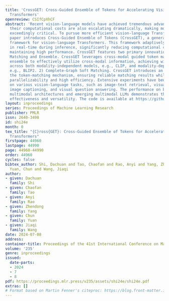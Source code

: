 ```yaml
---
title: 'CrossGET: Cross-Guided Ensemble of Tokens for Accelerating Vision-Language
  Transformers'
openreview: CSIfCpXhCF
abstract: 'Recent vision-language models have achieved tremendous advances. However,
  their computational costs are also escalating dramatically, making model acceleration
  exceedingly critical. To pursue more efficient vision-language Transformers, this
  paper introduces Cross-Guided Ensemble of Tokens (CrossGET), a general acceleration
  framework for vision-language Transformers. This framework adaptively combines tokens
  in real-time during inference, significantly reducing computational costs while
  maintaining high performance. CrossGET features two primary innovations: 1) Cross-Guided
  Matching and Ensemble. CrossGET leverages cross-modal guided token matching and
  ensemble to effectively utilize cross-modal information, achieving wider applicability
  across both modality-independent models, e.g., CLIP, and modality-dependent ones,
  e.g., BLIP2. 2) Complete-Graph Soft Matching. CrossGET introduces an algorithm for
  the token-matching mechanism, ensuring reliable matching results while facilitating
  parallelizability and high efficiency. Extensive experiments have been conducted
  on various vision-language tasks, such as image-text retrieval, visual reasoning,
  image captioning, and visual question answering. The performance on both classic
  multimodal architectures and emerging multimodal LLMs demonstrates the framework’s
  effectiveness and versatility. The code is available at https://github.com/sdc17/CrossGET.'
layout: inproceedings
series: Proceedings of Machine Learning Research
publisher: PMLR
issn: 2640-3498
id: shi24e
month: 0
tex_title: "{C}ross{GET}: Cross-Guided Ensemble of Tokens for Accelerating Vision-Language
  Transformers"
firstpage: 44960
lastpage: 44990
page: 44960-44990
order: 44960
cycles: false
bibtex_author: Shi, Dachuan and Tao, Chaofan and Rao, Anyi and Yang, Zhendong and
  Yuan, Chun and Wang, Jiaqi
author:
- given: Dachuan
  family: Shi
- given: Chaofan
  family: Tao
- given: Anyi
  family: Rao
- given: Zhendong
  family: Yang
- given: Chun
  family: Yuan
- given: Jiaqi
  family: Wang
date: 2024-07-08
address:
container-title: Proceedings of the 41st International Conference on Machine Learning
volume: '235'
genre: inproceedings
issued:
  date-parts:
  - 2024
  - 7
  - 8
pdf: https://proceedings.mlr.press/v235/assets/shi24e/shi24e.pdf
extras: []
# Format based on Martin Fenner's citeproc: https://blog.front-matter.io/posts/citeproc-yaml-for-bibliographies/
---
```

